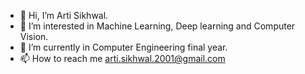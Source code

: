 - 👋 Hi, I’m Arti Sikhwal.
- 👀 I’m interested in Machine Learning, Deep learning and Computer Vision.
- 🌱 I’m currently in Computer Engineering final year.
- 📫 How to reach me arti.sikhwal.2001@gmail.com

<!---
aru2001/aru2001 is a ✨ special ✨ repository because its `README.md` (this file) appears on your GitHub profile.
You can click the Preview link to take a look at your changes.
--->
